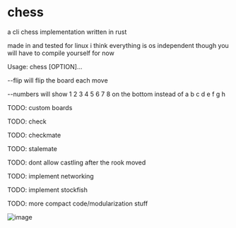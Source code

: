 # chess
a cli chess implementation written in rust

made in and tested for linux i think everything is os independent though you will have to compile yourself for now

Usage: chess [OPTION]...

--flip will flip the board each move

--numbers will show 1 2 3 4 5 6 7 8 on the bottom instead of a b c d e f g h

TODO: custom boards

TODO: check

TODO: checkmate

TODO: stalemate

TODO: dont allow castling after the rook moved

TODO: implement networking

TODO: implement stockfish

TODO: more compact code/modularization stuff

![image](https://user-images.githubusercontent.com/55570525/231251408-e46ff9f4-b055-41ca-931d-42b127c8dc5f.png)

